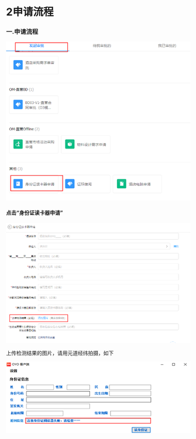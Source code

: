 # 2申请流程

### 一.申请流程

![](../../.gitbook/assets/image%20%28234%29.png)

#### 点击“身份证读卡器申请”

![](../../.gitbook/assets/image%20%28101%29.png)

上传检测结果的图片，请用元道经纬拍摄，如下

![](../../.gitbook/assets/image%20%28267%29.png)

## 

